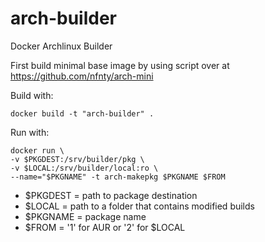 arch-builder
============

Docker Archlinux Builder

First build minimal base image by using script over at https://github.com/nfnty/arch-mini

Build with:

	docker build -t "arch-builder" .

Run with:

	docker run \
	-v $PKGDEST:/srv/builder/pkg \
	-v $LOCAL:/srv/builder/local:ro \
	--name="$PKGNAME" -t arch-makepkg $PKGNAME $FROM

* $PKGDEST = path to package destination
* $LOCAL = path to a folder that contains modified builds
* $PKGNAME = package  name
* $FROM = '1' for AUR or '2' for $LOCAL
